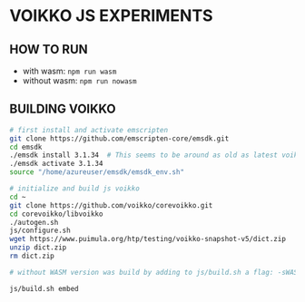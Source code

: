 # VOIKKO JS EXPERIMENTS

## HOW TO RUN

- with wasm: `npm run wasm`
- without wasm: `npm run nowasm`

## BUILDING VOIKKO

```bash
# first install and activate emscripten
git clone https://github.com/emscripten-core/emsdk.git
cd emsdk
./emsdk install 3.1.34  # This seems to be around as old as latest voikko release
./emsdk activate 3.1.34
source "/home/azureuser/emsdk/emsdk_env.sh"

# initialize and build js voikko
cd ~
git clone https://github.com/voikko/corevoikko.git
cd corevoikko/libvoikko
./autogen.sh
js/configure.sh
wget https://www.puimula.org/htp/testing/voikko-snapshot-v5/dict.zip
unzip dict.zip
rm dict.zip

# without WASM version was build by adding to js/build.sh a flag: -sWASM=0

js/build.sh embed
```